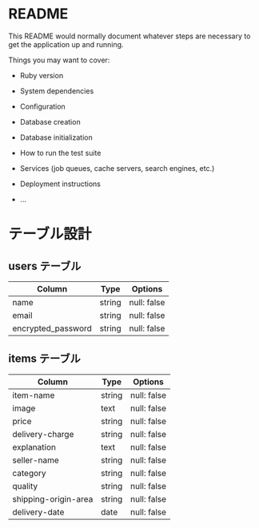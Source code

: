 # README

This README would normally document whatever steps are necessary to get the
application up and running.

Things you may want to cover:

* Ruby version

* System dependencies

* Configuration

* Database creation

* Database initialization

* How to run the test suite

* Services (job queues, cache servers, search engines, etc.)

* Deployment instructions

* ...

# テーブル設計

## users テーブル

| Column             | Type   | Options     |
| ------------------ | ------ | ----------- |
| name               | string | null: false |
| email              | string | null: false |
| encrypted_password | string | null: false |

## items テーブル
| Column               | Type   | Options     |
| -------------------- | ------ | ----------- |
| item-name            | string | null: false |
| image                | text   | null: false |
| price                | string | null: false |
| delivery-charge      | string | null: false |
| explanation          | text   | null: false |
| seller-name          | string | null: false |
| category             | string | null: false |
| quality              | string | null: false |
| shipping-origin-area | string | null: false |
| delivery-date       | date   | null: false |

